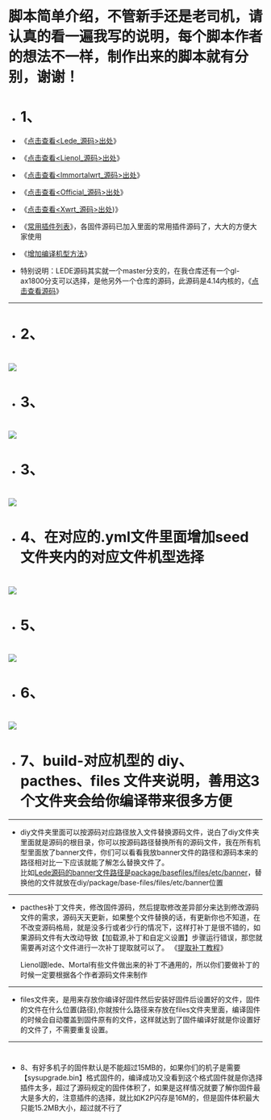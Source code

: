 # 脚本简单介绍，不管新手还是老司机，请认真的看一遍我写的说明，每个脚本作者的想法不一样，制作出来的脚本就有分别，谢谢！
- # 1、
- 《[点击查看<Lede_源码>出处](https://github.com/coolsnowwolf/lede)》

- 《[点击查看<Lienol_源码>出处](https://github.com/Lienol/openwrt)》

- 《[点击查看<Immortalwrt_源码>出处](https://github.com/immortalwrt/immortalwrt)》

- 《[点击查看<Official_源码>出处](https://github.com/openwrt/openwrt)》

- 《[点击查看<Xwrt_源码>出处](https://github.com/x-wrt/x-wrt))》

- 《[常用插件列表](https://github.com/danshui-git/shuoming/blob/master/%E5%90%8D%E7%A7%B0.md)》，各固件源码已加入里面的常用插件源码了，大大的方便大家使用

- 《[增加编译机型方法](https://github.com/danshui-git/shuoming/blob/master/jlck.md)》

- 特别说明：LEDE源码其实就一个master分支的，在我仓库还有一个gl-ax1800分支可以选择，是他另外一个仓库的源码，此源码是4.14内核的，《[点击查看源码](https://github.com/coolsnowwolf/openwrt-gl-ax1800)》

----

- # 2、<br>
# <img src="https://github.com/danshui-git/shuoming/blob/master/doc/x22211.png" />
- # 3、<br>
# <img src="https://github.com/danshui-git/shuoming/blob/master/doc/x22213.png" />
- # 3、<br>
# <img src="https://github.com/danshui-git/shuoming/blob/master/doc/x222111.png" />
- # 4、在对应的.yml文件里面增加seed文件夹内的对应文件机型选择<br>
# <img src="https://github.com/danshui-git/shuoming/blob/master/doc/x22212.png" />
- # 5、<br>
# <img src="https://github.com/danshui-git/shuoming/blob/master/doc/x22214.png" />
- # 6、<br>
# <img src="https://github.com/danshui-git/shuoming/blob/master/doc/x22215.png" />
#
- # 7、build-对应机型的 diy、pacthes、files 文件夹说明，善用这3个文件夹会给你编译带来很多方便
----
- diy文件夹里面可以按源码对应路径放入文件替换源码文件，说白了diy文件夹里面就是源码的根目录，你可以按源码路径替换所有的源码文件，我在所有机型里面放了banner文件，你们可以看看我放banner文件的路径和源码本来的路径相对比一下应该就能了解怎么替换文件了。<br>比如[Lede源码的banner文件路径是package/basefiles/files/etc/banner](https://github.com/coolsnowwolf/lede/blob/master/package/base-files/files/etc/banner)，替换他的文件就放在diy/package/base-files/files/etc/banner位置<br>

----
- pacthes补丁文件夹，修改固件源码，然后提取修改差异部分来达到修改源码文件的需求，源码天天更新，如果整个文件替换的话，有更新你也不知道，在不改变源码格局，就是没多行或者少行的情况下，这样打补丁是很不错的，如果源码文件有大改动导致【加载源,补丁和自定义设置】步骤运行错误，那您就需要再对这个文件进行一次补丁提取就可以了。 《[提取补丁教程](https://github.com/danshui-git/shuoming/blob/master/buding.md)》 <br>

    Lienol跟lede、Mortal有些文件做出来的补丁不通用的，所以你们要做补丁的时候一定要根据各个作者源码文件来制作
----
- files文件夹，是用来存放你编译好固件然后安装好固件后设置好的文件，固件的文件在什么位置(路径),你就按什么路径来存放在files文件夹里面，编译固件的时候会自动覆盖到固件原有的文件，这样就达到了固件编译好就是你设置好的文件了，不需要重复设置。<br>
----
#
- 8、有好多机子的固件默认是不能超过15MB的，如果你们的机子是需要【sysupgrade.bin】格式固件的，编译成功又没看到这个格式固件就是你选择插件太多，超过了源码规定的固件体积了，如果是这样情况就要了解你固件最大是多大的，注意插件的选择，就比如K2P闪存是16M的，但是固件体积最大只能15.2MB大小，超过就不行了
#
